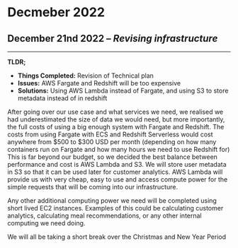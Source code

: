 # Decmeber 2022


## December 21nd 2022 – *Revising infrastructure*

-----

**TLDR;**
- **Things Completed:** Revision of Technical plan
- **Issues:** AWS Fargate and Redshift will be too expensive
- **Solutions:** Using AWS Lambda instead of Fargate, and using S3 to store metadata instead of in redshift

After going over our use case and what services we need, we realised we had underestimated the size of data we would need, but more importantly, the full costs of using a big enough system with Fargate and Redshift. The costs from using Fargate with ECS and Redshift Serverless would cost anywhere from \$500 to \$300 USD per month (depending on how many containers run on Fargate and how many hours we need to use Redshift for) 
This is far beyond our budget, so we decided the best balance between performance and cost is AWS Lambda and S3. We will store user metadata in S3 so that it can be used later for customer analytics. AWS Lambda will provide us with very cheap, easy to use and access compute power for the simple requests that will be coming into our infrastructure. 

Any other additional computing power we need will be completed using short lived EC2 instances. Examples of this could be calculating customer analytics, calculating meal recommendations, or any other internal computing we need doing.

We will all be taking a short break over the Christmas and New Year Period

